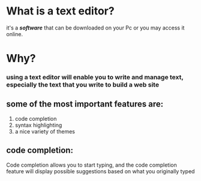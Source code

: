 # What is a text editor?
it's a _**software**_ that can be downloaded on your Pc or you may access it online.
# Why? 
### using a text editor will enable you to **write** and **manage text**, especially the text that you write to build a web site
## some of the most important features are:
1. code completion
2. syntax highlighting
3. a nice variety of themes
## code completion:
Code completion allows you to start typing, and the code completion
feature will display possible suggestions based on what you originally typed
